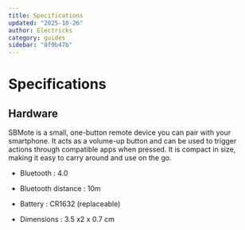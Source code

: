 ```yaml
---
title: Specifications
updated: "2025-10-26"
author: Electricks
category: guides
sidebar: "8f9b47b"
---
```


# Specifications

## Hardware

SBMote is a small, one-button remote device you can pair with your smartphone. It acts as a volume-up button and can be used to trigger actions through compatible apps when pressed. It is compact in size, making it easy to carry around and use on the go.

- Bluetooth : 4.0

- Bluetooth distance : 10m

- Battery : CR1632 (replaceable)

- Dimensions : 3.5 x2 x 0.7 cm